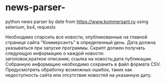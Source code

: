 # news-parser-
python news parser by date from https://www.kommersant.ru using selenium, bs4, requests

Необходимо спарсить все новости, опубликованные на главной странице сайта "Коммерсантъ" в определенный день. Дата должна указываться при запуске программы.
Скрипт должен получать следующую информацию о каждой новости:   
заголовок;краткое описание;
ссылка на новость;дата публикации.
Собранную информацию необходимо сохранить в файл формата CSV.
Предусмотреть обработку возможных ошибок, таких как недоступность сайта или отсутствие новостей на указанную дату.
